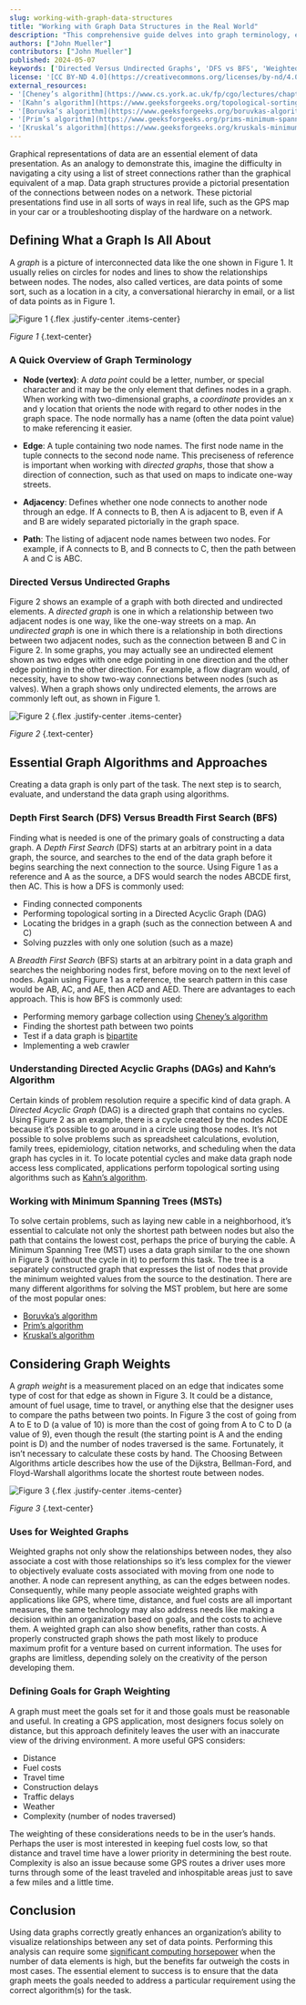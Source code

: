 ```yaml
---
slug: working-with-graph-data-structures
title: "Working with Graph Data Structures in the Real World"
description: "This comprehensive guide delves into graph terminology, essential algorithms, weighted graphs, and their real-world applications, providing valuable insights for effective data graph usage."
authors: ["John Mueller"]
contributors: ["John Mueller"]
published: 2024-05-07
keywords: ['Directed Versus Undirected Graphs', 'DFS vs BFS', 'Weighted Graphs', 'Minimum Spanning Trees']
license: '[CC BY-ND 4.0](https://creativecommons.org/licenses/by-nd/4.0)'
external_resources:
- '[Cheney’s algorithm](https://www.cs.york.ac.uk/fp/cgo/lectures/chapter10.pdf)'
- '[Kahn’s algorithm](https://www.geeksforgeeks.org/topological-sorting-indegree-based-solution/)'
- '[Boruvka’s algorithm](https://www.geeksforgeeks.org/boruvkas-algorithm-greedy-algo-9/)'
- '[Prim’s algorithm](https://www.geeksforgeeks.org/prims-minimum-spanning-tree-mst-greedy-algo-5/)'
- '[Kruskal’s algorithm](https://www.geeksforgeeks.org/kruskals-minimum-spanning-tree-algorithm-greedy-algo-2/)'
---
```


Graphical representations of data are an essential element of data presentation. As an analogy to demonstrate this, imagine the difficulty in navigating a city using a list of street connections rather than the graphical equivalent of a map. Data graph structures provide a pictorial presentation of the connections between nodes on a network. These pictorial presentations find use in all sorts of ways in real life, such as the GPS map in your car or a troubleshooting display of the hardware on a network.

## Defining What a Graph Is All About

A *graph* is a picture of interconnected data like the one shown in Figure 1. It usually relies on circles for nodes and lines to show the relationships between nodes. The nodes, also called vertices, are data points of some sort, such as a location in a city, a conversational hierarchy in email, or a list of data points as in Figure 1.

![Figure 1](Figure_1.png)
{.flex .justify-center .items-center}

*Figure 1*
{.text-center}

### A Quick Overview of Graph Terminology

- **Node (vertex)**: A *data point* could be a letter, number, or special character and it may be the only element that defines nodes in a graph. When working with two-dimensional graphs, a *coordinate* provides an x and y location that orients the node with regard to other nodes in the graph space. The node normally has a name (often the data point value) to make referencing it easier.

- **Edge**: A tuple containing two node names. The first node name in the tuple connects to the second node name. This preciseness of reference is important when working with *directed graphs*, those that show a direction of connection, such as that used on maps to indicate one-way streets.

- **Adjacency**: Defines whether one node connects to another node through an edge. If A connects to B, then A is adjacent to B, even if A and B are widely separated pictorially in the graph space.

- **Path**: The listing of adjacent node names between two nodes. For example, if A connects to B, and B connects to C, then the path between A and C is ABC.

### Directed Versus Undirected Graphs

Figure 2 shows an example of a graph with both directed and undirected elements. A *directed graph* is one in which a relationship between two adjacent nodes is one way, like the one-way streets on a map. An *undirected graph* is one in which there is a relationship in both directions between two adjacent nodes, such as the connection between B and C in Figure 2. In some graphs, you may actually see an undirected element shown as two edges with one edge pointing in one direction and the other edge pointing in the other direction. For example, a flow diagram would, of necessity, have to show two-way connections between nodes (such as valves). When a graph shows only undirected elements, the arrows are commonly left out, as shown in Figure 1.

![Figure 2](Figure_2.png)
{.flex .justify-center .items-center}

*Figure 2*
{.text-center}

## Essential Graph Algorithms and Approaches

Creating a data graph is only part of the task. The next step is to search, evaluate, and understand the data graph using algorithms.

### Depth First Search (DFS) Versus Breadth First Search (BFS)

Finding what is needed is one of the primary goals of constructing a data graph. A *Depth First Search* (DFS) starts at an arbitrary point in a data graph, the source, and searches to the end of the data graph before it begins searching the next connection to the source. Using Figure 1 as a reference and A as the source, a DFS would search the nodes ABCDE first, then AC. This is how a DFS is commonly used:

- Finding connected components
- Performing topological sorting in a Directed Acyclic Graph (DAG)
- Locating the bridges in a graph (such as the connection between A and C)
- Solving puzzles with only one solution (such as a maze)

A *Breadth First Search* (BFS) starts at an arbitrary point in a data graph and searches the neighboring nodes first, before moving on to the next level of nodes. Again using Figure 1 as a reference, the search pattern in this case would be AB, AC, and AE, then ACD and AED. There are advantages to each approach. This is how BFS is commonly used:

- Performing memory garbage collection using [Cheney’s algorithm](https://www.cs.york.ac.uk/fp/cgo/lectures/chapter10.pdf)
- Finding the shortest path between two points
- Test if a data graph is [bipartite](https://www.techiedelight.com/bipartite-graph/)
- Implementing a web crawler

### Understanding Directed Acyclic Graphs (DAGs) and Kahn’s Algorithm

Certain kinds of problem resolution require a specific kind of data graph. A *Directed Acyclic Graph* (DAG) is a directed graph that contains no cycles. Using Figure 2 as an example, there is a cycle created by the nodes ACDE because it’s possible to go around in a circle using those nodes. It’s not possible to solve problems such as spreadsheet calculations, evolution, family trees, epidemiology, citation networks, and scheduling when the data graph has cycles in it. To locate potential cycles and make data graph node access less complicated, applications perform topological sorting using algorithms such as [Kahn’s algorithm](https://www.geeksforgeeks.org/topological-sorting-indegree-based-solution/).

### Working with Minimum Spanning Trees (MSTs)

To solve certain problems, such as laying new cable in a neighborhood, it’s essential to calculate not only the shortest path between nodes but also the path that contains the lowest cost, perhaps the price of burying the cable. A Minimum Spanning Tree (MST) uses a data graph similar to the one shown in Figure 3 (without the cycle in it) to perform this task. The tree is a separately constructed graph that expresses the list of nodes that provide the minimum weighted values from the source to the destination. There are many different algorithms for solving the MST problem, but here are some of the most popular ones:

- [Boruvka’s algorithm](https://www.geeksforgeeks.org/boruvkas-algorithm-greedy-algo-9/)
- [Prim’s algorithm](https://www.geeksforgeeks.org/prims-minimum-spanning-tree-mst-greedy-algo-5/)
- [Kruskal’s algorithm](https://www.geeksforgeeks.org/kruskals-minimum-spanning-tree-algorithm-greedy-algo-2/)

## Considering Graph Weights

A *graph weight* is a measurement placed on an edge that indicates some type of cost for that edge as shown in Figure 3. It could be a distance, amount of fuel usage, time to travel, or anything else that the designer uses to compare the paths between two points. In Figure 3 the cost of going from A to E to D (a value of 10) is more than the cost of going from A to C to D (a value of 9), even though the result (the starting point is A and the ending point is D) and the number of nodes traversed is the same. Fortunately, it isn’t necessary to calculate these costs by hand. The Choosing Between Algorithms article describes how the use of the Dijkstra, Bellman-Ford, and Floyd-Warshall algorithms locate the shortest route between nodes.

![Figure 3](Figure_3.png)
{.flex .justify-center .items-center}

*Figure 3*
{.text-center}

### Uses for Weighted Graphs

Weighted graphs not only show the relationships between nodes, they also associate a cost with those relationships so it’s less complex for the viewer to objectively evaluate costs associated with moving from one node to another. A node can represent anything, as can the edges between nodes. Consequently, while many people associate weighted graphs with applications like GPS, where time, distance, and fuel costs are all important measures, the same technology may also address needs like making a decision within an organization based on goals, and the costs to achieve them. A weighted graph can also show benefits, rather than costs. A properly constructed graph shows the path most likely to produce maximum profit for a venture based on current information. The uses for graphs are limitless, depending solely on the creativity of the person developing them.

### Defining Goals for Graph Weighting

A graph must meet the goals set for it and those goals must be reasonable and useful. In creating a GPS application, most designers focus solely on distance, but this approach definitely leaves the user with an inaccurate view of the driving environment. A more useful GPS considers:

- Distance
- Fuel costs
- Travel time
- Construction delays
- Traffic delays
- Weather
- Complexity (number of nodes traversed)

The weighting of these considerations needs to be in the user’s hands. Perhaps the user is most interested in keeping fuel costs low, so that distance and travel time have a lower priority in determining the best route. Complexity is also an issue because some GPS routes a driver uses more turns through some of the least traveled and inhospitable areas just to save a few miles and a little time.

## Conclusion

Using data graphs correctly greatly enhances an organization’s ability to visualize relationships between any set of data points. Performing this analysis can require some [significant computing horsepower](https://www.linode.com/) when the number of data elements is high, but the benefits far outweigh the costs in most cases. The essential element to success is to ensure that the data graph meets the goals needed to address a particular requirement using the correct algorithm(s) for the task.